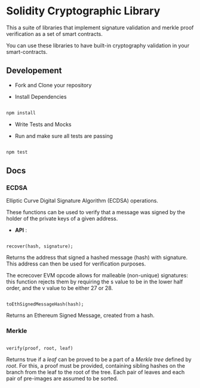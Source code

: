 # Solidity Cryptographic Library

This a suite of libraries that implement signature validation and merkle proof
verification as a set of smart contracts.

You can use these libraries to have built-in cryptography validation in your
smart-contracts.

## Developement

- Fork and Clone your repository

- Install Dependencies

```sh

npm install

```

- Write Tests and Mocks

- Run and make sure all tests are passing

```sh

npm test

```

## Docs

### ECDSA

Elliptic Curve Digital Signature Algorithm (ECDSA) operations.

These functions can be used to verify that a message was signed by the holder of the private keys of a given address.

- **API** :

```solidity

recover(hash, signature);

```

Returns the address that signed a hashed message (hash) with signature. This address can then be used for verification purposes.

The ecrecover EVM opcode allows for malleable (non-unique) signatures: this function rejects them by requiring the s value to be in the lower half order, and the v value to be either 27 or 28.

```solidity

toEthSignedMessageHash(hash);

```

Returns an Ethereum Signed Message, created from a hash.

### Merkle

```solidity

verify(proof, root, leaf)

```

Returns true if a *leaf* can be proved to be a part of a *Merkle tree* defined by *root*.
For this, a proof must be provided, containing sibling hashes on the branch from the leaf to the root of the tree. Each pair of leaves and each pair of pre-images are assumed to be sorted.
